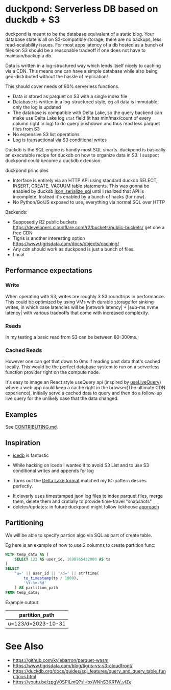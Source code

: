 # duckpond: Serverless DB based on duckdb + S3

duckpond is meant to be the database equivalent of a static blog. Your database state is all on S3-compatible storage, there are no backups, less read-scalability issues. For most apps latency of a db hosted as a bunch of files on S3 should be a reasonable tradeoff if one does not have to maintain/backup a db.

Data is written in a log-structured way which lends itself nicely to caching via a CDN. This means one can have a simple database while also being geo-distributed without the hassle of replication!

 This should cover needs of 90% serverless functions.
- Data is stored as parquet on S3 with a single index file
- Database is written in a log-structured style, eg all data is immutable, only the log is updated
- The database is compatible with Delta Lake, so the query backend can make use Delta Lake log `stat` field (it has min/max/count of every column right in log) to do query pushdown and thus read less parquet files from S3
- No expensive S3 list operations
- Log is transactional via S3 conditional writes

Duckdb is the SQL engine is handly most SQL smarts. duckpond is basically an executable recipe for duckdb on how to organize data in S3. I suspect duckpond could become a duckdb extension.

duckpond principles
- Interface is entirely via an HTTP API using standard duckdb SELECT, INSERT, CREATE, VACUUM table statements. This was gonna be enabled by duckdb [json_serialize_sql](https://duckdb.org/docs/data/json/sql_to_and_from_json.html) until I realized that API is incomplete. Instead it's enabled by a bunch of hacks (for now).
- No Python/Go/JS exposed to use, everything via normal SQL over HTTP


Backends:
* Supposedly R2 public buckets https://developers.cloudflare.com/r2/buckets/public-buckets/ get one a free CDN
* Tigris is another interesting option https://www.tigrisdata.com/docs/objects/caching/
* Any cdn should work as duckpond is just a bunch of files.
* Local



## Performance expectations

### Write

When operating with S3, writes are roughly 3 S3 roundtrips in performance. This could be optimized by using VMs with durable storage for sinking writes, in which case latencies will be |network latency| + |sub-ms nvme latency| with various tradeoffs that come with increased complexity.

### Reads

In my testing a basic read from S3 can be between 80-300ms.

### Cached Reads
However one can get that down to 0ms if reading past data that's cached locally. This would be the perfect database system to run on a serverless function provider right on the compute node.

It's easy to image an React style useQuery api (inspired by [useLiveQuery](https://dexie.org/docs/dexie-react-hooks/useLiveQuery())) where a web app could keep a cache right in the browser(The ultimate CDN experience), initially serve a cached data to query and then do a follow-up live query for the unlikely case that the data changed.


## Examples
See [CONTRIBUTING.md](CONTRIBUTING.md).


## Inspiration
* [icedb](https://github.com/danthegoodman1/icedb/) is fantastic
- While hacking on icedb I wanted it to avoid S3 List and to use S3 conditional writes and appends for log
* Turns out the [Delta Lake format](https://github.com/delta-io/delta/blob/master/PROTOCOL.md) matched my IO-pattern desires perfectly.
- It cleverly uses timestamped json log files to index parquet files, merge them, delete them and crutially to provide time-travel "snapshots"
- deletes/updates: in future duckpond might follow lickhouse [approach](https://clickhouse.com/docs/en/sql-reference/statements/delete#how-lightweight-deletes-work-internally-in-clickhouse)


## Partitioning

We will be able to specify partion algo via SQL as part of create table.

Eg here is an example of how to use 2 columns to create partition func:

```sql
WITH temp_data AS (
    SELECT 123 AS user_id, 1698765432000 AS ts
)
SELECT
    'u=' || user_id || '/d=' || strftime(
        to_timestamp(ts / 1000),
        '%Y-%m-%d'
    ) AS partition_path
FROM temp_data;
```

Example output:

| partition_path     |
|--------------------|
| u=123/d=2023-10-31 |

# See Also
* https://github.com/kylebarron/parquet-wasm
* https://www.tigrisdata.com/blog/tigris-vs-s3-cloudfront/
* https://duckdb.org/docs/guides/sql_features/query_and_query_table_functions.html
* https://youtu.be/zpgV0SPILmQ?si=bxWNhS3KR1W_vIZe